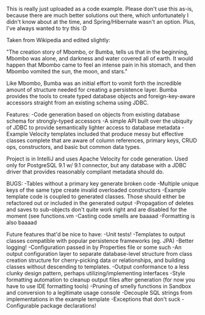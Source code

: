 This is really just uploaded as a code example.  Please don't use this as-is, because there are much better solutions out there, which unfortunately I didn't know about at the time, and Spring/Hibernate wasn't an option.  Plus, I've always wanted to try this :D

Taken from Wikipedia and edited slightly:

"The creation story of Mbombo, or Bumba, tells us that in the beginning, Mbombo was alone, and darkness
and water covered all of earth. It would happen that Mbombo came to feel an intense pain
in his stomach, and then Mbombo vomited the sun, the moon, and stars."

Like Mbombo, Bumba was an initial effort to vomit forth the incredible amount of structure needed for creating a persistence layer.  Bumba provides the tools to create typed database objects and foreign-key-aware accessors straight from an existing schema using JDBC.

Features:
-Code generation based on objects from existing database schema for strongly-typed accessors
-A simple API built over the ubiquity of JDBC to provide semantically lighter access to database metadata
-Example Velocity templates included that produce messy but effective classes complete that are aware of column references, primary keys, CRUD ops, constructors, and basic but common data types.

Project is in IntelliJ and uses Apache Velocity for code generation.  Used only for PostgreSQL 9.1 w/ 9.1 connector, but any database with a JDBC driver that provides reasonably compliant metadata should do.

BUGS:
-Tables without a primary key generate broken code
-Multiple unique keys of the same type create invalid overloaded constructors
-Example template code is coupled to generated classes.  Those should either be refactored out or included in the generated output
-Propagation of deletes and saves to sub-objects don't quite work right and are disabled for the moment (see functions.vm
-Casting code smells are baaaad
-Formatting is also baaaad

Future features that'd be nice to have:
-Unit tests!
-Templates to output classes compatible with popular persistence frameworks (eg. JPA)
-Better logging!
-Configuration passed in by Properties file or some such
-An output configuration layer to separate database-level structure from class creation structure for cherry-picking data or relationships, and building classes without descending to templates.
-Output conformance to a less clunky design pattern, perhaps utilizing/implementing interfaces
-Style formatting automation to cleanup output files after generation (for now you have to use IDE formatting tools)
-Pruning of smelly functions in Sandbox and conversion to a legitimate usage console
-Decouple SQL strings from implementations in the example template
-Exceptions that don't suck
-Configurable package declarations!
